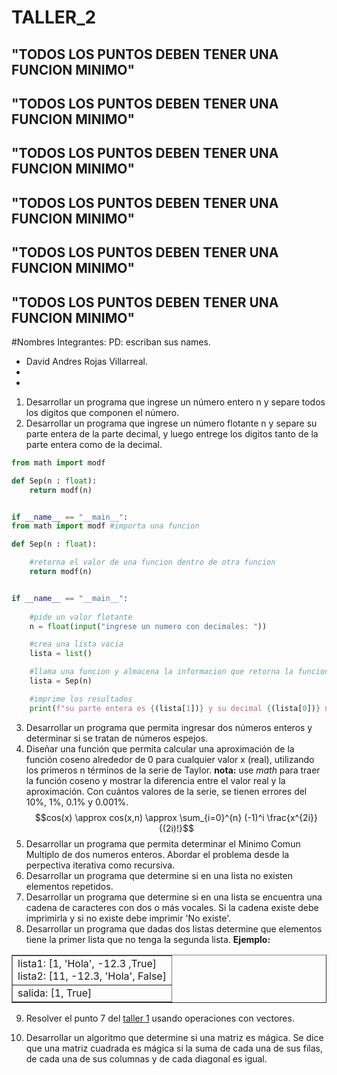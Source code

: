# TALLER_2
## "TODOS LOS PUNTOS DEBEN TENER UNA FUNCION MINIMO"
## "TODOS LOS PUNTOS DEBEN TENER UNA FUNCION MINIMO"
## "TODOS LOS PUNTOS DEBEN TENER UNA FUNCION MINIMO"
## "TODOS LOS PUNTOS DEBEN TENER UNA FUNCION MINIMO"
## "TODOS LOS PUNTOS DEBEN TENER UNA FUNCION MINIMO"
## "TODOS LOS PUNTOS DEBEN TENER UNA FUNCION MINIMO"

#Nombres Integrantes: PD: escriban sus names.

 
 * David Andres Rojas Villarreal.
 *
 *

1. Desarrollar un programa que ingrese un número entero n y separe todos los digitos que componen el número.
2. Desarrollar un programa que ingrese un número flotante n y separe su parte entera de la parte decimal, y luego entrege los digitos tanto de la parte entera como de la decimal.
```python
from math import modf

def Sep(n : float):
    return modf(n)


if __name__ == "__main__":
from math import modf #importa una funcion

def Sep(n : float):

    #retorna el valor de una funcion dentro de otra funcion
    return modf(n)


if __name__ == "__main__":
    
    #pide un valor flotante
    n = float(input("ingrese un numero con decimales: "))

    #crea una lista vacia
    lista = list()

    #llama una funcion y almacena la informacion que retorna la funcion en la lista
    lista = Sep(n)

    #imprime los resultados
    print(f"su parte entera es {(lista[1])} y su decimal {(lista[0])} numero inicial {n}")
```



3. Desarrollar un programa que permita ingresar dos números enteros y determinar si se tratan de números espejos.
4. Diseñar una función que permita calcular una aproximación de la función coseno alrededor de 0 para cualquier valor x (real), utilizando los primeros n términos de la serie de Taylor. **nota:** use *math* para traer la función coseno y mostrar la diferencia entre el valor real y la aproximación. Con cuántos valores de la serie, se tienen errores del 10%, 1%, 0.1% y 0.001%.
$$cos(x) \approx cos(x,n) \approx \sum_{i=0}^{n} (-1)^i \frac{x^{2i}}{(2i)!}$$
5. Desarrollar un programa que permita determinar el Minimo Comun Multiplo de dos numeros enteros. Abordar el problema desde la perpectiva iterativa como recursiva.
6. Desarrollar un programa que determine si en una lista no existen elementos repetidos.
7. Desarrollar un programa que determine si en una lista se encuentra
una cadena de caracteres con dos o más vocales. Si la cadena existe debe imprimirla y si no existe debe imprimir 'No existe'.
8. Desarrollar un programa que dadas dos listas determine que elementos tiene la primer lista que no tenga la segunda lista. **Ejemplo:**
<center>
<table border="1">
<tr>
<td>
lista1: [1, 'Hola', -12.3 ,True]<br>
lista2: [11, -12.3, 'Hola', False]
</td>
</tr>
<tr>
<td>
salida: [1, True]
</td>
</tr>
</table>
</center>

9. Resolver el punto 7 del [taller 1](https://github.com/fegonzalez7/pdc_unal_clase8) usando operaciones con vectores.

10. Desarrollar un algoritmo que determine si una matriz es mágica. Se dice que una matriz cuadrada es mágica si la suma de cada una de sus filas, de cada una de sus columnas y de cada diagonal es igual.
